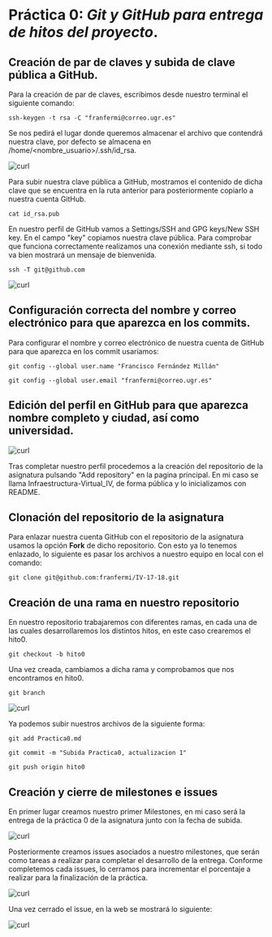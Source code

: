 # **Práctica 0**: *Git y GitHub para entrega de hitos del proyecto*.

## Creación de par de claves y subida de clave pública a GitHub.

Para la creación de par de claves, escribimos desde nuestro terminal el siguiente comando:

`ssh-keygen -t rsa -C "franfermi@correo.ugr.es"`

Se nos pedirá el lugar donde queremos almacenar el archivo que contendrá nuestra clave, por defecto se almacena en /home/<nombre_usuario>/.ssh/id_rsa.

![curl](https://github.com/franfermi/Infraestructura-Virtual_IV/blob/hito0/Capturas/clave_generada.png)

Para subir nuestra clave pública a GitHub, mostramos el contenido de dicha clave que se encuentra en la ruta anterior para posteriormente copiarlo a nuestra cuenta GitHub.

`cat id_rsa.pub`

En nuestro perfil de GitHub vamos a Settings/SSH and GPG keys/New SSH key. En el campo "key" copiamos nuestra clave pública.
Para comprobar que funciona correctamente realizamos una conexión mediante ssh, si todo va bien mostrará un mensaje de bienvenida.

`ssh -T git@github.com`

![curl](https://github.com/franfermi/Infraestructura-Virtual_IV/blob/hito0/Capturas/conexi%C3%B3n_ssh.png)

## Configuración correcta del nombre y correo electrónico para que aparezca en los commits.

Para configurar el nombre y correo electrónico de nuestra cuenta de GitHub para que aparezca en los commit usaríamos:

`git config --global user.name "Francisco Fernández Millán"`

`git config --global user.email "franfermi@correo.ugr.es"`

## Edición del perfil en GitHub para que aparezca nombre completo y ciudad, así como universidad.

![curl](https://github.com/franfermi/Infraestructura-Virtual_IV/blob/hito0/Capturas/perfil_github.png)

Tras completar nuestro perfil procedemos a la creación del repositorio de la asignatura pulsando "Add repository" en la pagina principal.
En mi caso se llama Infraestructura-Virtual_IV, de forma pública y lo inicializamos con README.

## Clonación del repositorio de la asignatura

Para enlazar nuestra cuenta GitHub con el repositorio de la asignatura usamos la opción **Fork** de dicho repositorio. Con esto ya lo tenemos enlazado, lo siguiente es pasar los archivos a nuestro equipo en local con el comando:

`git clone git@github.com:franfermi/IV-17-18.git`

## Creación de una rama en nuestro repositorio

En nuestro repositorio trabajaremos con diferentes ramas, en cada una de las cuales desarrollaremos los distintos hitos, en este caso crearemos el hito0.

`git checkout -b hito0`

Una vez creada, cambiamos a dicha rama y comprobamos que nos encontramos en hito0.

`git branch`

![curl](https://github.com/franfermi/Infraestructura-Virtual_IV/blob/hito0/Capturas/cambio_rama.png)

Ya podemos subir nuestros archivos de la siguiente forma:

`git add Practica0.md`

`git commit -m "Subida Practica0, actualizacion 1"`

`git push origin hito0`

## Creación y cierre de milestones e issues

En primer lugar creamos nuestro primer Milestones, en mi caso será la entrega de la práctica 0 de la asignatura junto con la fecha de subida.

![curl](https://github.com/franfermi/Infraestructura-Virtual_IV/blob/hito0/Capturas/crear_milestone.png)

Posteriormente creamos issues asociados a nuestro milestones, que serán como tareas a realizar para completar el desarrollo de la entrega.
Conforme completemos cada issues, lo cerramos para incrementar el porcentaje a realizar para la finalización de la práctica.

![curl](https://github.com/franfermi/Infraestructura-Virtual_IV/blob/hito0/Capturas/cierre_issue.png)

Una vez cerrado el issue, en la web se mostrará lo siguiente:

![curl](https://github.com/franfermi/Infraestructura-Virtual_IV/blob/hito0/Capturas/cierre_issue_web.png)
